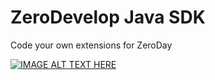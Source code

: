 # ZeroDevelop Java SDK
Code your own extensions for ZeroDay

[![IMAGE ALT TEXT HERE](https://img.youtube.com/vi/Yx6XqgJbmNk/0.jpg)](https://www.youtube.com/watch?v=Yx6XqgJbmNk)
